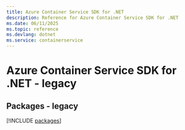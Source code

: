 ```yaml
---
title: Azure Container Service SDK for .NET
description: Reference for Azure Container Service SDK for .NET
ms.date: 06/11/2025
ms.topic: reference
ms.devlang: dotnet
ms.service: containerservice
---
```

# Azure Container Service SDK for .NET - legacy
## Packages - legacy
[!INCLUDE [packages](container-service-index.md)]